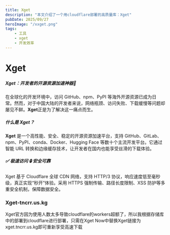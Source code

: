 ```yaml
---
title: Xget
description: "本文介绍了一个用cloudflare部署的高质量库：Xget"
pubDate: 2025/09/27
heroImage: "/xxget.png"
tags:
    - 工具
    - xget
    - 开发效率
---
```

# Xget
##### Xget：开发者的开源资源加速神器🚀

在全球化的开发环境中，访问 GitHub、npm、PyPI 等海外开源资源已成为日常。然而，对于中国大陆的开发者来说，网络瓶颈、访问失败、下载缓慢等问题却屡见不鲜。**Xget**正是为了解决这一痛点而生。

##### 什么是 Xget？

**Xget** 是一个高性能、安全、稳定的开源资源加速平台，支持 GitHub、GitLab、npm、PyPI、conda、Docker、Hugging Face 等数十个主流开发平台。它通过智能 URL 转换和边缘缓存技术，让开发者在国内也能享受丝滑的下载体验。

##### ✅ 极速访问 🔒 安全可靠
Xget 基于 Cloudflare 全球 CDN 网络，支持 HTTP/3 协议，响应速度低至毫秒级，真正实现“秒开”体验。采用 HTTPS 强制传输、路径长度限制、XSS 防护等多重安全机制，保障数据安全。

### Xget-tncrr.us.kg
Xget官方因为使用人数太多导致cloudflare的workers超额了，所以我根据存储库中的部署到cloudflare进行部署，只需在Xget Now中替换Xget链接为xget.tncrr.us.kg即可重新享受高速下载